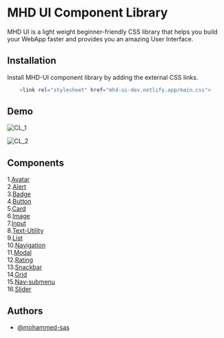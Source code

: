 
# MHD UI Component Library

MHD UI is a light weight beginner-friendly CSS library that helps you build your WebApp faster and provides you an amazing User Interface.




## Installation

Install MHD-UI component library by adding the external CSS links.

```bash
    <link rel="stylesheet" href="mhd-ui-dev.netlify.app/main.css">
```
    
## Demo

![CL_1](https://user-images.githubusercontent.com/89216938/154794565-7fac4a21-27e3-4e08-bbf2-8f328cdf65ef.gif)


![CL_2](https://user-images.githubusercontent.com/89216938/154794369-ba58ddd1-07c7-4288-b9c2-f27df26e7a7b.gif)


## Components
1.[Avatar](https://mhd-ui-dev.netlify.app/docs#avatar)\
2.[Alert](https://mhd-ui-dev.netlify.app/docs#alert)\
3.[Badge](https://mhd-ui-dev.netlify.app/docs#badge)\
4.[Button](https://mhd-ui-dev.netlify.app/docs#button)\
5.[Card](https://mhd-ui-dev.netlify.app/docs#card)\
6.[Image](https://mhd-ui-dev.netlify.app/docs#image)\
7.[Input](https://mhd-ui-dev.netlify.app/docs#input)\
8.[Text-Utility](https://mhd-ui-dev.netlify.app/docs#text-utility)\
9.[List](https://mhd-ui-dev.netlify.app/docs#list)\
10.[Navigation](https://mhd-ui-dev.netlify.app/docs#navigation)\
11.[Modal](https://mhd-ui-dev.netlify.app/docs#modal)\
12.[Rating](https://mhd-ui-dev.netlify.app/docs#rating)\
13.[Snackbar](https://mhd-ui-dev.netlify.app/docs#snackbar)\
14.[Grid](https://mhd-ui-dev.netlify.app/docs#grid)\
15.[Nav-submenu](https://mhd-ui-dev.netlify.app/docs#nav-submenu)\
16.[Slider](https://mhd-ui-dev.netlify.app/docs#slider)
## Authors

- [@mohammed-sas](https://www.github.com/mohammed-sas)

